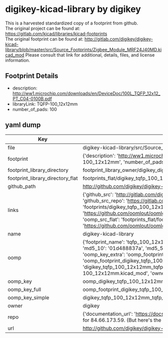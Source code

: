 # digikey-kicad-library by digikey  
This is a harvested standardized copy of a footprint from github.  
The original project can be found at:  
https://gitlab.com/kicad/libraries/kicad-footprints  
The original footprint can be found at:
http://gitlab.com/digikey/digikey-kicad-library/blob/master/src/Source_Footprints/Zigbee_Module_MRF24J40MD.kicad_mod
Please consult that link for additional, details, files, and license information.  
## Footprint Details
* description: http://ww1.microchip.com/downloads/en/DeviceDoc/100L_TQFP_12x12_PT_C04-0100B.pdf  
* libraryLink: TQFP-100_12x12mm  
* number_of_pads: 100  
## yaml dump  
| Key | Value |  
| --- | --- |  
| file | digikey-kicad-library/src/Source_Footprints/TQFP-100_12x12mm.kicad_mod |  
| footprint | {'description': 'http://ww1.microchip.com/downloads/en/DeviceDoc/100L_TQFP_12x12_PT_C04-0100B.pdf', 'libraryLink': 'TQFP-100_12x12mm', 'number_of_pads': 100} |  
| footprint_library_directory | footprint_library_owner/digikey_digikey-kicad-library |  
| footprint_library_directory_flat | footprints_flat/digikey_tqfp_100_12x12mm_tqfp_100_12x12mm/working |  
| github_path | http://github.com/digikey/digikey-kicad-library/blob/master/src/Source_Footprints/TQFP-100_12x12mm.kicad_mod |  
| links | {'github_src': 'http://gitlab.com/digikey/digikey-kicad-library/blob/master/src/Source_Footprints/Zigbee_Module_MRF24J40MD.kicad_mod', 'github_src_repo': 'https://gitlab.com/kicad/libraries/kicad-footprints', 'oomp_bot': 'footprints/digikey_tqfp_100_12x12mm_tqfp_100_12x12mm/working', 'oomp_bot_github': 'https://github.com/oomlout/oomlout_oomp_footprint_bot/tree/main/footprints/digikey_tqfp_100_12x12mm_tqfp_100_12x12mm/working', 'oomp_src_flat': 'footprints_flat/footprints_flat/digikey_tqfp_100_12x12mm_tqfp_100_12x12mm/working', 'oomp_src_flat_github': 'https://github.com/oomlout/oomlout_oomp_footprint_src/tree/main/footprints_flat/digikey_tqfp_100_12x12mm_tqfp_100_12x12mm/working'} |  
| name | digikey-kicad-library |  
| oomp | {'footprint_name': 'tqfp_100_12x12mm', 'library_name': 'tqfp_100_12x12mm_kicad_mod', 'md5': '01d488837a5c1e2f226f374e64e1d758', 'md5_10': '01d488837a', 'md5_5': '01d48', 'md5_6': '01d488', 'oomp_key': 'oomp_digikey_tqfp_100_12x12mm_tqfp_100_12x12mm', 'oomp_key_extra': 'oomp_footprint_digikey_tqfp_100_12x12mm_tqfp_100_12x12mm', 'oomp_key_full': 'oomp_footprint_digikey_tqfp_100_12x12mm_tqfp_100_12x12mm_01d488', 'oomp_key_simple': 'digikey_tqfp_100_12x12mm_tqfp_100_12x12mm', 'original_filename': 'digikey-kicad-library/src/Source_Footprints/TQFP-100_12x12mm.kicad_mod', 'owner_name': 'digikey'} |  
| oomp_key | oomp_digikey_tqfp_100_12x12mm_tqfp_100_12x12mm |  
| oomp_key_full | oomp_footprint_digikey_tqfp_100_12x12mm_tqfp_100_12x12mm |  
| oomp_key_simple | digikey_tqfp_100_12x12mm_tqfp_100_12x12mm |  
| owner | digikey |  
| repo | {'documentation_url': 'https://docs.github.com/rest/overview/resources-in-the-rest-api#rate-limiting', 'message': "API rate limit exceeded for 84.66.173.59. (But here's the good news: Authenticated requests get a higher rate limit. Check out the documentation for more details.)"} |  
| url | http://github.com/digikey/digikey-kicad-library |  

